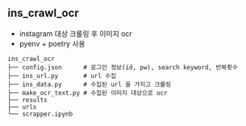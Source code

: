 ## ins_crawl_ocr

- instagram 대상 크롤링 후 이미지 ocr
- pyenv + poetry 사용

```
ins_crawl_ocr
├── config.json      # 로그인 정보(id, pw), search keyword, 반복횟수
├── ins_url.py       # url 수집
├── ins_data.py      # 수집된 url 을 가지고 크롤링
├── make_ocr_text.py # 수집된 이미지 대상으로 ocr
├── results
├── urls
└── scrapper.ipynb   
```
